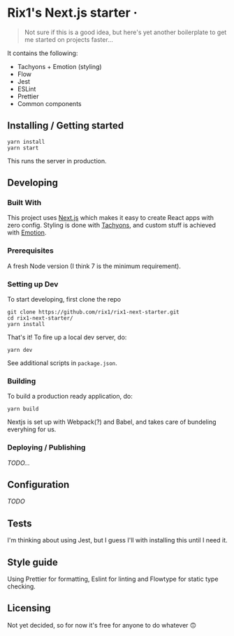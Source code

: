 # Rix1's Next.js starter &middot;

> Not sure if this is a good idea, but here's yet another boilerplate to get me started on projects faster...

It contains the following:

- Tachyons + Emotion (styling)
- Flow
- Jest
- ESLint
- Prettier
- Common components

## Installing / Getting started

```shell
yarn install
yarn start
```

This runs the server in production.

## Developing

### Built With

This project uses [Next.js](nextjs.org) which makes it easy to create React apps with zero config. Styling is done with [Tachyons](http://tachyons.io/), and custom stuff is achieved with [Emotion](https://emotion.sh/).

### Prerequisites

A fresh Node version (I think 7 is the minimum requirement).

### Setting up Dev

To start developing, first clone the repo

```shell
git clone https://github.com/rix1/rix1-next-starter.git
cd rix1-next-starter/
yarn install
```

That's it! To fire up a local dev server, do:

```shell
yarn dev
```

See additional scripts in `package.json`.

### Building

To build a production ready application, do:

```shell
yarn build
```

Nextjs is set up with Webpack(?) and Babel, and takes care of bundeling everyhing for us.

### Deploying / Publishing

_TODO..._

<!-- give instructions on how to build and release a new version
In case there's some step you have to take that publishes this project to a
server, this is the right time to state it.

```shell
packagemanager deploy your-project -s server.com -u username -p password
```

And again you'd need to tell what the previous code actually does. -->

## Configuration

<!-- Here you should write what are all of the configurations a user can enter when
using the project. -->

_TODO_

## Tests

I'm thinking about using Jest, but I guess I'll with installing this until I need it.

## Style guide

Using Prettier for formatting, Eslint for linting and Flowtype for static type checking.

## Licensing

Not yet decided, so for now it's free for anyone to do whatever 🙃
